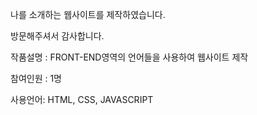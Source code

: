 나를 소개하는 웹사이트를 제작하였습니다.

방문해주셔서 감사합니다.

작품설명 : FRONT-END영역의 언어들을 사용하여 웹사이트 제작

참여인원 : 1명

사용언어: HTML, CSS, JAVASCRIPT
